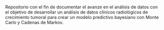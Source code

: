 Repositorio con el fin de documentar el avanze en el análisis de datos con el objetivo de desarrollar un análisis de datos clínicos radiológicos de crecimiento tumoral para crear un modelo predictivo bayesiano con Monte Carlo y Cadenas de Markov.
